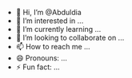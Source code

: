 - 👋 Hi, I’m @Abduldia
- 👀 I’m interested in ...
- 🌱 I’m currently learning ...
- 💞️ I’m looking to collaborate on ...
- 📫 How to reach me ...
- 😄 Pronouns: ...
- ⚡ Fun fact: ...

<!---
Abduldia/Abduldia is a ✨ special ✨ repository because its `README.md` (this file) appears on your GitHub profile.
You can click the Preview link to take a look at your changes.
--->
